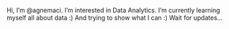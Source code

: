 Hi, I’m @agnemaci.
I’m interested in Data Analytics.
I’m currently learning myself all about data :) And trying to show what I can :) Wait for updates... 
<!---
agnemaci/agnemaci is a ✨ special ✨ repository because its `README.md` (this file) appears on your GitHub profile.
You can click the Preview link to take a look at your changes.
--->
